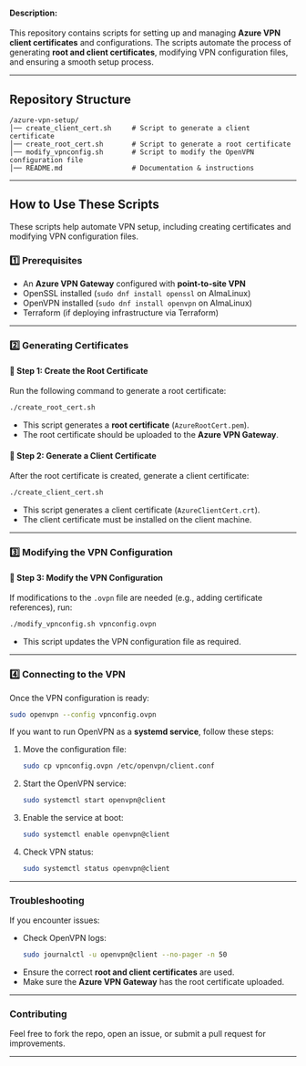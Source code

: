 #### **Description:**
This repository contains scripts for setting up and managing **Azure VPN client certificates** and configurations. The scripts automate the process of generating **root and client certificates**, modifying VPN configuration files, and ensuring a smooth setup process.

---

## **Repository Structure**
```
/azure-vpn-setup/
│── create_client_cert.sh     # Script to generate a client certificate
│── create_root_cert.sh       # Script to generate a root certificate
│── modify_vpnconfig.sh       # Script to modify the OpenVPN configuration file
│── README.md                 # Documentation & instructions
```

---

## **How to Use These Scripts**
These scripts help automate VPN setup, including creating certificates and modifying VPN configuration files.

### **1️⃣ Prerequisites**
- An **Azure VPN Gateway** configured with **point-to-site VPN**
- OpenSSL installed (`sudo dnf install openssl` on AlmaLinux)
- OpenVPN installed (`sudo dnf install openvpn` on AlmaLinux)
- Terraform (if deploying infrastructure via Terraform)

---

### **2️⃣ Generating Certificates**
#### **🔹 Step 1: Create the Root Certificate**
Run the following command to generate a root certificate:
```bash
./create_root_cert.sh
```
- This script generates a **root certificate** (`AzureRootCert.pem`).
- The root certificate should be uploaded to the **Azure VPN Gateway**.

#### **🔹 Step 2: Generate a Client Certificate**
After the root certificate is created, generate a client certificate:
```bash
./create_client_cert.sh
```
- This script generates a client certificate (`AzureClientCert.crt`).
- The client certificate must be installed on the client machine.

---

### **3️⃣ Modifying the VPN Configuration**
#### **🔹 Step 3: Modify the VPN Configuration**
If modifications to the `.ovpn` file are needed (e.g., adding certificate references), run:
```bash
./modify_vpnconfig.sh vpnconfig.ovpn
```
- This script updates the VPN configuration file as required.

---

### **4️⃣ Connecting to the VPN**
Once the VPN configuration is ready:
```bash
sudo openvpn --config vpnconfig.ovpn
```
If you want to run OpenVPN as a **systemd service**, follow these steps:
1. Move the configuration file:
   ```bash
   sudo cp vpnconfig.ovpn /etc/openvpn/client.conf
   ```
2. Start the OpenVPN service:
   ```bash
   sudo systemctl start openvpn@client
   ```
3. Enable the service at boot:
   ```bash
   sudo systemctl enable openvpn@client
   ```
4. Check VPN status:
   ```bash
   sudo systemctl status openvpn@client
   ```

---

### **Troubleshooting**
If you encounter issues:
- Check OpenVPN logs:
  ```bash
  sudo journalctl -u openvpn@client --no-pager -n 50
  ```
- Ensure the correct **root and client certificates** are used.
- Make sure the **Azure VPN Gateway** has the root certificate uploaded.

---

### **Contributing**
Feel free to fork the repo, open an issue, or submit a pull request for improvements.

---
